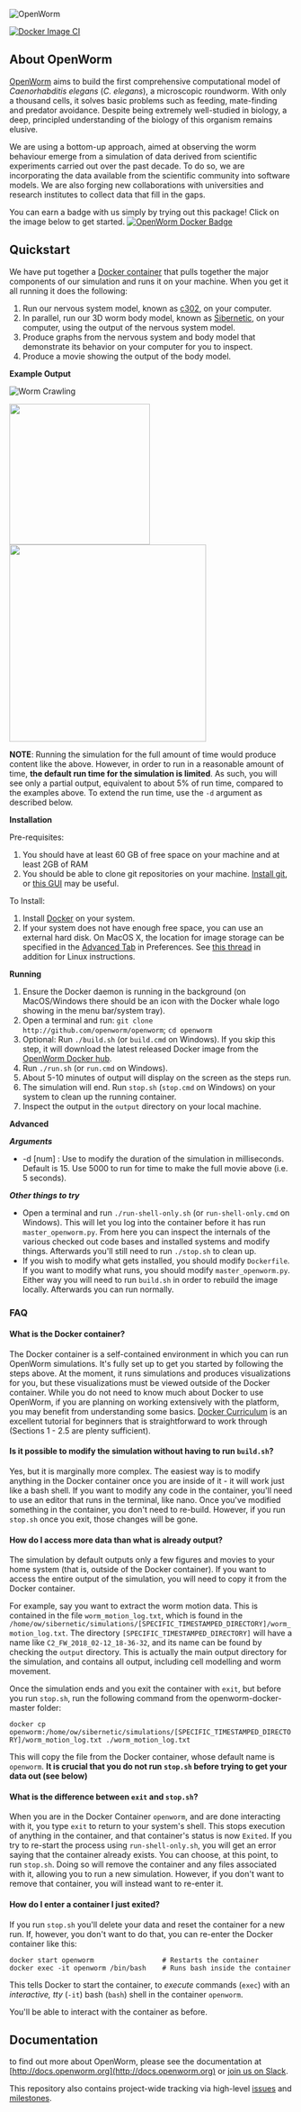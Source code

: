 ![OpenWorm](http://www.openworm.org/img/OpenWormLogo.png)

[![Docker Image CI](https://github.com/openworm/OpenWorm/actions/workflows/docker-image.yml/badge.svg)](https://github.com/openworm/OpenWorm/actions/workflows/docker-image.yml)

About **OpenWorm**
------------------

[OpenWorm](http://openworm.org) aims to build the first comprehensive computational model of *Caenorhabditis elegans* (*C. elegans*), a microscopic roundworm. With only a thousand cells, it solves basic problems such as feeding, mate-finding and predator avoidance. Despite being extremely well-studied in biology, a deep, principled understanding of the biology of this organism remains elusive.

We are using a bottom-up approach, aimed at observing the worm behaviour emerge from a simulation of data derived from scientific experiments carried out over the past decade. To do so, we are incorporating the data available from the scientific community into software models. We are also forging new collaborations with universities and research institutes to collect data that fill in the gaps.

You can earn a badge with us simply by trying out this package! Click on the image below to get started.
[![OpenWorm Docker Badge](https://raw.githubusercontent.com/openworm/OpenWorm/master/img/ow-docker-badge.png)](https://www.badgelist.com/OpenWorm/OpenWorm-Docker-Apprentice)

Quickstart
----------
We have put together a [Docker container](https://hub.docker.com/r/openworm/openworm) that pulls together the major components of our simulation and runs it on your machine.  When you get it all running it does the following:

1. Run our nervous system model, known as [c302](https://github.com/openworm/c302), on your computer.  
2. In parallel, run our 3D worm body model, known as [Sibernetic](https://github.com/openworm/sibernetic), on your computer, using the output of the nervous system model.
3. Produce graphs from the nervous system and body model that demonstrate its behavior on your computer for you to inspect.
4. Produce a movie showing the output of the body model.

**Example Output**

![Worm Crawling](https://raw.githubusercontent.com/openworm/OpenWorm/master/img/worm-crawling.gif)

<img src="https://raw.githubusercontent.com/openworm/OpenWorm/master/img/muscle-activity.png" width="250"><img src="https://raw.githubusercontent.com/openworm/OpenWorm/master/img/neuron-activity.png" width="350">

**NOTE**: Running the simulation for the full amount of time would produce content like the above.  However, in order to run in a reasonable amount of time, **the default run time for the simulation is limited**.  As such, you will see only a partial output, equivalent to about 5% of run time, compared to the examples above.  To extend the run time, use the `-d` argument as described below.

**Installation**

Pre-requisites:

1) You should have at least 60 GB of free space on your machine and at least 2GB of RAM
2) You should be able to clone git repositories on your machine. [Install git](https://git-scm.com/book/en/v2/Getting-Started-Installing-Git), or [this GUI](https://desktop.github.com/) may be useful.

To Install:

1. Install [Docker](http://docker.com) on your system.  
2. If your system does not have enough free space, you can use
an external hard disk.  On MacOS X, the location for image storage
can be specified in the [Advanced Tab](https://forums.docker.com/t/change-docker-image-directory-for-mac/18891/15) in Preferences.  See [this thread](https://forums.docker.com/t/how-do-i-change-the-docker-image-installation-directory/1169/18)
in addition for Linux instructions.  

**Running**

1. Ensure the Docker daemon is running in the background (on MacOS/Windows there should be an icon with the Docker whale logo showing in the menu bar/system tray).
2. Open a terminal and run: `git clone http://github.com/openworm/openworm`; `cd openworm`
3. Optional: Run `./build.sh` (or `build.cmd` on Windows). If you skip this step, it will download the latest released Docker image from the [OpenWorm Docker hub](https://hub.docker.com/r/openworm/openworm).
4. Run `./run.sh` (or `run.cmd` on Windows).
5. About 5-10 minutes of output will display on the screen as the steps run.
6. The simulation will end.  Run `stop.sh` (`stop.cmd` on Windows) on your system to clean up the running container.
7. Inspect the output in the `output` directory on your local machine.

**Advanced**

***Arguments***

* -d [num] : Use to modify the duration of the simulation in milliseconds.  Default is 15.  Use 5000 to run for time to make the full movie above (i.e. 5 seconds).

***Other things to try***

* Open a terminal and run `./run-shell-only.sh` (or `run-shell-only.cmd` on Windows).  This will let you log into the container before it has run `master_openworm.py`.  From here you can inspect the internals of the various checked out code bases and installed systems and modify things. Afterwards you'll still need to run `./stop.sh` to clean up.
* If you wish to modify what gets installed, you should modify `Dockerfile`.  If you want to modify what runs, you should modify `master_openworm.py`.  Either way you will need to run `build.sh` in order to rebuild the image locally.  Afterwards you can run normally.

### FAQ

#### **What is the Docker container?**

The Docker container is a self-contained environment in which you can run OpenWorm simulations.  It's fully set up to get you started by following the steps above. At the moment,
it runs simulations and produces visualizations for you, but these visualizations must be viewed outside of the Docker container. While you do not need to know
much about Docker to use OpenWorm, if you are planning on working extensively with the platform, you may benefit
from understanding some basics. [Docker Curriculum](https://docker-curriculum.com)
is an excellent tutorial for beginners that is straightforward to work through (Sections 1 - 2.5 are plenty sufficient).  

#### **Is it possible to modify the simulation without having to run `build.sh`?**

Yes, but it is marginally more complex.  The easiest way is to modify anything in the Docker container once you are inside of it - it will work just like a bash shell.  If you want to modify any code in the container, you'll need to use an editor that runs in the terminal, like nano.  Once you've modified something in the container, you don't need to re-build.  However, if you run `stop.sh` once you exit, those changes will be gone.

#### **How do I access more data than what is already output?**

The simulation by default outputs only a few figures and movies to your home system (that is, outside of the Docker container).  If you want to access the entire output of the simulation, you will need to copy it from the Docker container.  

For example, say you want to extract the worm motion data.  This is contained in the file `worm_motion_log.txt`, which is found in the `/home/ow/sibernetic/simulations/[SPECIFIC_TIMESTAMPED_DIRECTORY]/worm_motion_log.txt`.  The directory `[SPECIFIC_TIMESTAMPED_DIRECTORY]` will have a name like `C2_FW_2018_02-12_18-36-32`, and its name can be found by checking the `output` directory.  This is actually the main output directory for the simulation, and contains all output, including cell modelling and worm movement.  

Once the simulation ends and you exit the container with `exit`, but before you run `stop.sh`, run the following command from the openworm-docker-master folder:

`docker cp openworm:/home/ow/sibernetic/simulations/[SPECIFIC_TIMESTAMPED_DIRECTORY]/worm_motion_log.txt ./worm_motion_log.txt`

This will copy the file from the Docker container, whose default name is `openworm`.  **It is crucial that you do not run `stop.sh` before trying to get your data out (see below)**

#### **What is the difference between `exit` and `stop.sh`?**

When you are in the Docker Container `openworm`, and are done interacting with it, you type `exit` to return to your system's shell.  This stops execution of anything in the container, and that container's status is now `Exited`.  If you try to re-start the process using `run-shell-only.sh`, you will get an error saying that the container already exists.  You can choose, at this point, to run `stop.sh`.  Doing so will remove the container and any files associated with it, allowing you to run a new simulation.  However, if you don't want to remove that container, you will instead want to re-enter it.

#### **How do I enter a container I just exited?**

If you run `stop.sh` you'll delete your data and reset the container for a new run.  If, however, you don't want to do that, you can re-enter the Docker container like this:

    docker start openworm                 # Restarts the container
    docker exec -it openworm /bin/bash    # Runs bash inside the container

This tells Docker to start the container, to *execute* commands (`exec`) with an *interactive, tty* (`-it`)  bash (`bash`) shell in the container `openworm`.

You'll be able to interact with the container as before.

Documentation
-------------
to find out more about OpenWorm, please see the documentation at [http://docs.openworm.org](http://docs.openworm.org) or [join us on Slack](http://bit.ly/OpenWormVolunteer).

This repository also contains project-wide tracking via high-level [issues](https://github.com/openworm/OpenWorm/issues) and [milestones](https://github.com/openworm/OpenWorm/milestones). 
